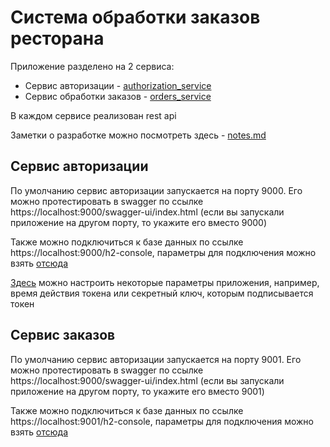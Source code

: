 # Система обработки заказов ресторана

Приложение разделено на 2 сервиса: 
- Сервис авторизации - [authorization_service](./authorization_service/)
- Сервис обработки заказов - [orders_service](./orders_service/)

В каждом сервисе реализован rest api

Заметки о разработке можно посмотреть здесь - [notes.md](./notes.md)
## Сервис авторизации

По умолчанию сервис авторизации запускается на порту 9000. Его можно протестировать в swagger по ссылке https://localhost:9000/swagger-ui/index.html (если вы запускали приложение на другом порту, то укажите его вместо 9000)

Также можно подключиться к базе данных по ссылке https://localhost:9000/h2-console, параметры для подключения можно взять [отсюда](authorization_service/src/main/resources/application.yaml)

[Здесь](authorization_service/src/main/resources/application.yaml) можно настроить некоторые параметры приложения, например, время действия токена или секретный ключ, которым подписывается токен

## Сервис заказов

По умолчанию сервис авторизации запускается на порту 9001. Его можно протестировать в swagger по ссылке https://localhost:9000/swagger-ui/index.html (если вы запускали приложение на другом порту, то укажите его вместо 9001)

Также можно подключиться к базе данных по ссылке https://localhost:9001/h2-console, параметры для подключения можно взять [отсюда](orders_service/src/main/resources/application.yaml)


